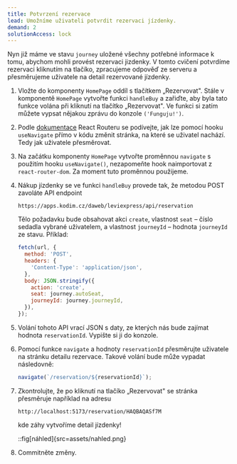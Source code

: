 ```yaml
---
title: Potvrzení rezervace
lead: Umožníme uživateli potvrdit rezervaci jízdenky.
demand: 2
solutionAccess: lock
---
```


Nyn již máme ve stavu `journey` uložené všechny potřebné informace k tomu, abychom mohli provést rezervaci jizdenky. V tomto cvičení potvrdíme rezervaci kliknutím na tlačíko, zpracujeme odpověď ze serveru a přesměrujeme uživatele na detail rezervované jízdenky.

1. Vložte do komponenty `HomePage` oddíl s tlačítkem „Rezervovat". Stále v komponentě `HomePage` vytvořte funkci `handleBuy` a zařiďte, aby byla tato funkce volána při kliknutí na tlačítko „Rezervovat". Ve funkci si zatím můžete vypsat nějakou zprávu do konzole `('Funguju!')`.
1. Podle [dokumentace](https://reactrouter.com/en/main/hooks/use-navigate) React Routeru se podívejte, jak lze pomocí hooku `useNavigate` přímo v kódu změnit stránka, na které se uživatel nachází. Tedy jak uživatele přesměrovat.
1. Na začátku komponenty `HomePage` vytvořte proměnnou `navigate` s použitím hooku `useNavigate()`, nezapomeňte hook naimportovat z `react-router-dom`. Za moment tuto proměnnou použijeme.
1. Nákup jízdenky se ve funkci `handleBuy` provede tak, že metodou POST zavoláte API endpoint

   ```
   https://apps.kodim.cz/daweb/leviexpress/api/reservation
   ```

   Tělo požadavku bude obsahovat akci `create`, vlastnost `seat` – číslo sedadla vybrané uživatelem, a vlastnost `journeyId` – hodnota `journeyId` ze stavu. Příklad:

   ```js
   fetch(url, {
     method: 'POST',
     headers: {
       'Content-Type': 'application/json',
     },
     body: JSON.stringify({
       action: 'create',
       seat: journey.autoSeat,
       journeyId: journey.journeyId,
     }),
   });
   ```

1. Volání tohoto API vrací JSON s daty, ze kterých nás bude zajímat hodnota `reservationId`. Vypište si ji do konzole.
1. Pomocí funkce `navigate` a hodnoty `reservationId` přesměrujte uživatele na stránku detailu rezervace. Takové volání bude může vypadat následovně:
   ```js
   navigate(`/reservation/${reservationId}`);
   ```
1. Zkontrolujte, že po kliknutí na tlačíko „Rezervovat" se stránka přesměruje například na adresu

   ```
   http://localhost:5173/reservation/HAQBAQASf7M
   ```

   kde záhy vytvoříme detail jízdenky!

   ::fig[náhled]{src=assets/nahled.png}

1. Commitněte změny.
